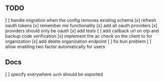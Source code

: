 ## TODO
[ ] handle migration when the config removes existing schema
[x] refresh oauth tokens
[x] remember me functionality
[x] add all oauth providers
[x] providers should only be oauth
[x] add tests
[ ] add callback url on otp and backup code verification
[x] implement the ac check on the client to for organization
[x] add delete organization endpoint
[ ] fix bun problem
[ ] allow enabling two factor automatically for users


## Docs
[ ] specify everywhere `auth` should be exported
